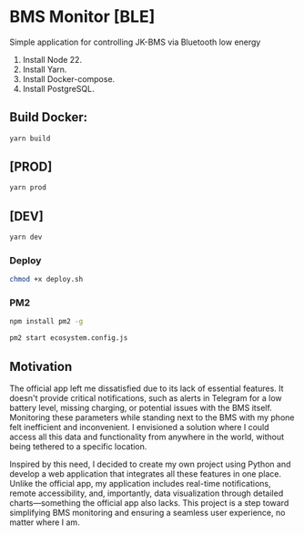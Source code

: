 # BMS Monitor [BLE]
Simple application for controlling JK-BMS via Bluetooth low energy

1. Install Node 22.
2. Install Yarn.
3. Install Docker-compose.
4. Install PostgreSQL.

## Build Docker:
```bash
yarn build
```

## [PROD]
```bash
yarn prod
```

## [DEV] 
```bash
yarn dev
```

### Deploy
```bash
chmod +x deploy.sh
```

### PM2
```bash
npm install pm2 -g
```
```bash
pm2 start ecosystem.config.js
```

## Motivation
The official app left me dissatisfied due to its lack of essential features. It doesn't provide critical notifications, such as alerts in Telegram for a low battery level, missing charging, or potential issues with the BMS itself. Monitoring these parameters while standing next to the BMS with my phone felt inefficient and inconvenient. I envisioned a solution where I could access all this data and functionality from anywhere in the world, without being tethered to a specific location.

Inspired by this need, I decided to create my own project using Python and develop a web application that integrates all these features in one place. Unlike the official app, my application includes real-time notifications, remote accessibility, and, importantly, data visualization through detailed charts—something the official app also lacks. This project is a step toward simplifying BMS monitoring and ensuring a seamless user experience, no matter where I am.
